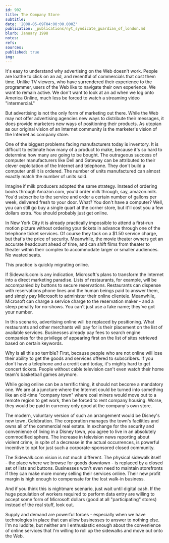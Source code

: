 ```yaml
---
id: 902
title: The Company Store
subtitle: 
date: '2008-05-09T04:00:00.000Z'
publication: _publications/nyt_syndicate_guardian_of_london.md
blurb: January 1998
notes: 
refs: 
sources: 
published: true
img: 
---
```

It's easy to understand why advertising on the Web doesn't work. People are loathe to click on an ad, and resentful of commercials that cost them time. Unlike TV viewers, who have surrendered their experience to the programmer, users of the Web like to navigate their own experience. We want to remain active. We don't want to look at an ad when we log onto America Online, much less be forced to watch a streaming video "intermercial."

But advertising is not the only form of marketing out there. While the Web may not offer advertising agencies new ways to distribute their messages, it does provide marketers new ways of positioning their products. As utopian as our original vision of an Internet community is the marketer's vision of the Internet as company store.

One of the biggest problems facing manufacturers today is inventory. It is difficult to estimate how many of a product to make, because it's so hard to determine how many are going to be bought. The outrageous success of computer manufacturers like Dell and Gateway can be attributed to their clever exploitation of the Internet and telephone. They don't build a computer until it is ordered. The number of units manufactured can almost exactly match the number of units sold.

Imagine if milk producers adopted the same strategy. Instead of ordering books through Amazon.com, you'd order milk through, say, amazon.milk. You'd subscribe to the service and order a certain number of gallons per week, delivered fresh to your door. What? You don't have a computer? Well, you can still go buy a single quart at the corner store, but it'll cost you a few dollars extra. You should probably just get online.

In New York City it is already practically impossible to attend a first-run motion picture without ordering your tickets in advance through one of the telephone ticket services. Of course they tack on a $1.50 service charge, but that's the price of security. Meanwhile, the movie theater owners get an accurate headcount ahead of time, and can shift films from theater to theater within their complex to accommodate larger or smaller audiences. No wasted seats.

This practice is quickly migrating online.

If Sidewalk.com is any indication, Microsoft's plans to transform the Internet into a direct marketing paradise. Lists of restaurants, for example, will be accompanied by buttons to secure reservations. Restaurants can dispense with reservations phone lines and the human beings paid to answer them, and simply pay Microsoft to administer their online clientele. Meanwhile, Microsoft can charge a service charge to the reservation maker - and a steep penalty for no-shows. You can't just use a fake name; they've got your number.

In this scenario, advertising online will be replaced by positioning. What restaurants and other merchants will pay for is their placement on the list of available services. Businesses already pay fees to search engine companies for the privilege of appearing first on the list of sites retrieved based on certain keywords.

Why is all this so terrible? First, because people who are not online will lose their ability to get the goods and services offered to subscribers. If you don't have a telephone and a credit card today, it's mighty hard to get concert tickets. People without cable television can't even watch their home team's basketball games anymore.

While going online can be a terrific thing, it should not become a mandatory one. We are at a juncture where the Internet could be turned into something like an old-time "company town" where coal miners would move out to a remote region to get work, then be forced to rent company housing. Worse, they would be paid in currency only good at the company's own store.

The modern, voluntary version of such an arrangement would be Disney's new town, Celebration. The corporation manages the town's facilities and owns all of the commercial real estate. In exchange for the security and convenience of living in a Disney town, you agree to live in an absolutely commodified sphere. The increase in television news reporting about violent crime, in spite of a decrease in the actual occurrences, is powerful incentive to opt for just such a corporate-sponsored closed community.

The Sidewalk.com vision is not much different. The physical sidewalk itself - the place where we browse for goods downtown - is replaced by a closed set of lists and buttons. Businesses won't even need to maintain storefronts if they can make more money selling their services online. Their new profit margin is high enough to compensate for the lost walk-in business.

And if you think this is nightmare scenario, just wait until digital cash. If the huge population of workers required to perform data entry are willing to accept some form of Microsoft dollars (good at all "participating" stores) instead of the real stuff, look out.

Supply and demand are powerful forces - especially when we have technologies in place that can allow businesses to answer to nothing else. I'm no luddite, but neither am I enthusiastic enough about the convenience of online services that I'm willing to roll up the sidewalks and move out onto the Web.
